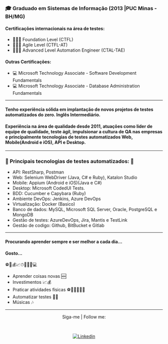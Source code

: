 
### 🎓 Graduado em Sistemas de Informação (2013 |PUC Minas - BH/MG)

#### Certificações internacionais na área de testes: 
  - 👨‍💻🔎 Foundation Level (CTFL) 
  - 👨‍💻🔎 Agile Level (CTFL-AT) 
  - 👨‍💻🔎 Advanced Level Automation Engineer (CTAL-TAE) 
#### Outras Certificações: 
  - 💻 Microsoft Technology Associate - Software Development Fundamentals
  - 💻 Microsoft Technology Associate - Database Administration Fundamentals 
---------------------------------
#### Tenho experiência sólida em implantação de novos projetos de testes automatizados do zero. Inglês Intermediário.
#### Experiência na área de qualidade desde 2011, atuações como lider de equipe de qualidade, teste ágil, impulsionar a cultura de QA nas empresas e principalmente tecnologias de testes automatizados Web, Mobile(Android e iOS), API e Desktop. 

------------------------------------------------------------------
### 🦾 Principais tecnologias de testes automatizados: 🤖
  - API: RestSharp, Postman
  - Web: Selenium WebDriver (Java, C# e Ruby), Katalon Studio
  - Mobile: Appium (Android e iOS)(Java e C#)
  - Desktop: Microsoft CodedUI Tests.
  - BDD: Cucumber e Capybara (Ruby)
  - Ambiente DevOps: Jenkins, Azure DevOps
  - Virtualização: Docker (Basico)
  - Banco de dados: MySQL, Microsoft SQL Server, Oracle, PostgreSQL e MongoDB 
  - Gestão de testes: AzureDevOps, Jira, Mantis e TestLink
  - Gestão de codigo: Github, BitBucket e Gitlab

---------------------------------




#### Procurando aprender sempre e ser melhor a cada dia...

#### Gosto...
⚽🎵💰📈⏱🦾🏃‍♂️💻
- Aprender coisas novas 🆕
- Investimentos 📈💰
- Praticar atividades físicas  ⚽🏃🏼‍♂️💪🏼
- Automatizar testes 🦾🤖
- Músicas 🎶

---------------------------------


<p align="center">Siga-me | Follow me:</p><br>
<p align="center">
<a href="https://www.linkedin.com/in/gerry-emerson-sousa/"><img alt="Linkedin" src="https://img.shields.io/badge/-LinkedIn-blue?style=for-the-badge&logo=Linkedin&logoColor=white"></a>
</p>


